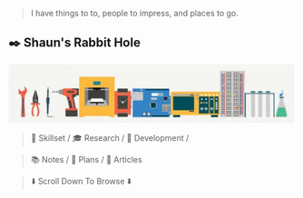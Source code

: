 > I have things to to, people to impress, and places to go.

## ✒️ Shaun's Rabbit Hole

![icon](maker.png)

> 🔬 Skillset / 🎓 Research / 🦾 Development /

> 📚 Notes / 📝 Plans / 📖 Articles

> ⬇️ Scroll Down To Browse ⬇️

